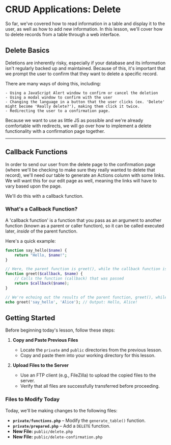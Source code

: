 # CRUD Applications: Delete

So far, we've covered how to read information in a table and display it to the user, as well as how to add new information. In this lesson, we'll cover how to delete records from a table through a web interface. 

## Delete Basics

Deletions are inherently risky, especially if your database and its information isn't regularly backed up and maintained. Because of this, it's important that we prompt the user to confirm that they want to delete a specific record. 

There are many ways of doing this, including: 

    - Using a JavaScript Alert window to confirm or cancel the deletion
    - Using a modal window to confirm with the user
    - Changing the language in a button that the user clicks (ex. 'Delete' might become 'Really delete?'), making them click it twice. 
    - Redirecting the user to a confirmation page. 

Because we want to use as little JS as possible and we're already comfortable with redirects, we will go over how to implement a delete functionality with a confirmation page together. 

---

## Callback Functions

In order to send our user from the delete page to the confirmation page (where we'll be checking to make sure they really wanted to delete that record), we'll need our table to generate an Actions column with some links. We will want this for our edit page as well, meaning the links will have to vary based upon the page.

We'll do this with a callback function. 


### What's a Callback Function?

A 'callback function' is a function that you pass as an argument to another function (known as a parent or caller function), so it can be called executed later, _inside_ of the parent function.

Here's a quick example:

```PHP
function say_hello($name) {
    return "Hello, $name!";
}

// Here, the parent function is greet(), while the callback function is something the user determines when they make their initial call.
function greet($callback, $name) {
    // Calls the function (callback) that was passed
    return $callback($name);
}

// We're echoing out the results of the parent function, greet(), while the callback function is say_hello().
echo greet('say_hello', 'Alice'); // Output: Hello, Alice!
```

## Getting Started  

Before beginning today's lesson, follow these steps:  

1. **Copy and Paste Previous Files**  
   - Locate the `private` and `public` directories from the previous lesson.  
   - Copy and paste them into your working directory for this lesson.  

2. **Upload Files to the Server**  
   - Use an FTP client (e.g., FileZilla) to upload the copied files to the server.  
   - Verify that all files are successfully transferred before proceeding.  

### Files to Modify Today  

Today, we'll be making changes to the following files:  

- **`private/functions.php`** – Modify the `generate_table()` function.  
- **`private/prepared.php`** – Add a `DELETE` function.  
- **New File:** `public/delete.php`
- **New File:** `public/delete-confirmation.php`